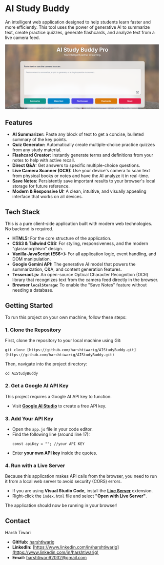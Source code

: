 # AI Study Buddy

An intelligent web application designed to help students learn faster and more efficiently. This tool uses the power of generative AI to summarize text, create practice quizzes, generate flashcards, and analyze text from a live camera feed.

![AI Study Buddy Screenshot](./aistudybuddy-screenshot.png)

## Features

* **AI Summarizer:** Paste any block of text to get a concise, bulleted summary of the key points.
* **Quiz Generator:** Automatically create multiple-choice practice quizzes from any study material.
* **Flashcard Creator:** Instantly generate terms and definitions from your notes to help with active recall.
* **Direct Q&A:** Get answers to specific multiple-choice questions.
* **Live Camera Scanner (OCR):** Use your device's camera to scan text from physical books or notes and have the AI analyze it in real-time.
* **Save Notes:** Persistently save important results to your browser's local storage for future reference.
* **Modern & Responsive UI:** A clean, intuitive, and visually appealing interface that works on all devices.

## Tech Stack

This is a pure client-side application built with modern web technologies. No backend is required.

* **HTML5:** For the core structure of the application.
* **CSS3 & Tailwind CSS:** For styling, responsiveness, and the modern "glassmorphism" design.
* **Vanilla JavaScript (ES6+):** For all application logic, event handling, and DOM manipulation.
* **Google Gemini API:** The generative AI model that powers the summarization, Q&A, and content generation features.
* **Tesseract.js:** An open-source Optical Character Recognition (OCR) library that recognizes text from the camera feed directly in the browser.
* **Browser `localStorage`:** To enable the "Save Notes" feature without needing a database.

## Getting Started

To run this project on your own machine, follow these steps:

### 1. Clone the Repository

First, clone the repository to your local machine using Git:

```
git clone [https://github.com/harshtiwarig/AIStudyBuddy.git](https://github.com/harshtiwarig/AIStudyBuddy.git)
```

Then, navigate into the project directory:

```
cd AIStudyBuddy
```

### 2. Get a Google AI API Key

This project requires a Google AI API key to function.

* Visit [**Google AI Studio**](https://aistudio.google.com/app/apikey) to create a free API key.

### 3. Add Your API Key

* Open the `app.js` file in your code editor.
* Find the following line (around line 17):
    ```
    const apiKey = ""; //your API KEY
    ```
* Enter **your own API key** inside the quotes.

### 4. Run with a Live Server

Because this application makes API calls from the browser, you need to run it from a local web server to avoid security (CORS) errors.

* If you are using **Visual Studio Code**, install the [**Live Server**](https://marketplace.visualstudio.com/items?itemName=ritwickdey.LiveServer) extension.
* Right-click the `index.html` file and select **"Open with Live Server"**.

The application should now be running in your browser!

## Contact

Harsh Tiwari

* **GitHub:** [harshtiwarig](https://github.com/harshtiwarig)
* **LinkedIn:** [https://www.linkedin.com/in/harshtiwarig](https://www.linkedin.com/in/harshtiwarig)
* **Email:** harshtiwari62032@gmail.com
